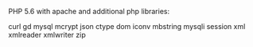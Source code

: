 PHP 5.6 with apache and additional php libraries:

curl gd mysql mcrypt json ctype dom iconv mbstring mysqli session xml xmlreader xmlwriter zip
